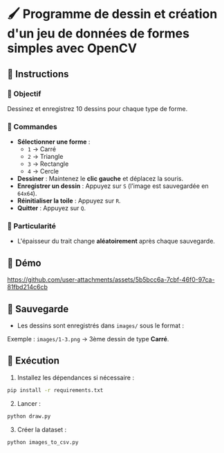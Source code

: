 # 🖌️ Programme de dessin et création d'un jeu de données de formes simples avec OpenCV

## 📜 Instructions

### 🎯 Objectif

Dessinez et enregistrez 10 dessins pour chaque type de forme.

### 🔧 Commandes

- **Sélectionner une forme** :
  - `1` → Carré
  - `2` → Triangle
  - `3` → Rectangle
  - `4` → Cercle
- **Dessiner** : Maintenez le **clic gauche** et déplacez la souris.
- **Enregistrer un dessin** : Appuyez sur `S` (l’image est sauvegardée en `64x64`).
- **Réinitialiser la toile** : Appuyez sur `R`.
- **Quitter** : Appuyez sur `Q`.

### 🎲 Particularité

- L'épaisseur du trait change **aléatoirement** après chaque sauvegarde.

## 📼 Démo

https://github.com/user-attachments/assets/5b5bcc6a-7cbf-46f0-97ca-81fbd214c6cb

## 📁 Sauvegarde

- Les dessins sont enregistrés dans `images/` sous le format :

Exemple : `images/1-3.png` → 3ème dessin de type **Carré**.

## 🚀 Exécution

1. Installez les dépendances si nécessaire :

```bash
pip install -r requirements.txt
```

2. Lancer :

```bash
python draw.py
```

3. Créer la dataset :

```bash
python images_to_csv.py
```
